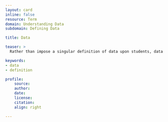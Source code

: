 ```yaml
---
layout: card
inline: false
resource: Term
domain: Understanding Data
subdomain: Defining Data

title: Data

teaser: >
  Rather than impose a singular definition of data upon students, data in this toolkit is presented from a variety of perspectives to highlight its relations to bodies, ethics, rhetoric, and power.

keywords:
- data
- definition

profile:
    source:
    author:
    date:
    license:
    citation:
    align: right

---
```

